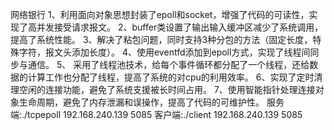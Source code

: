网络银行
1、利用面向对象思想封装了epoll和socket，增强了代码的可读性，实现了高并发接受请求报文。
2、buffer类设置了输出输入缓冲区减少了系统调用，提高了系统性能。
3、解决了粘包问题，同时支持3种分包的方法（固定长度，特殊字符，报文头添加长度）。
4、使用eventfd添加到epoll方式，实现了线程间同步与通信。
5、 采用了线程池技术，给每个事件循环都分配了一个线程，还给数据的计算工作也分配了线程，提高了系统的对cpu的利用效率。
6、实现了定时清理空闲的连接功能，避免了系统支援被长时间占用。
7、使用智能指针处理连接对象生命周期，避免了内存泄漏和误操作，提高了代码的可维护性。
服务端:./tcpepoll 192.168.240.139 5085
客户端:./client 192.168.240.139 5085
